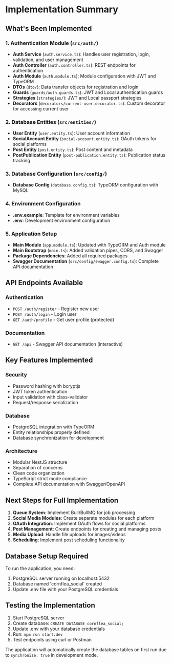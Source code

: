 # Implementation Summary

## What's Been Implemented

### 1. Authentication Module (`src/auth/`)
- **Auth Service** (`auth.service.ts`): Handles user registration, login, validation, and user management
- **Auth Controller** (`auth.controller.ts`): REST endpoints for authentication
- **Auth Module** (`auth.module.ts`): Module configuration with JWT and TypeORM
- **DTOs** (`dto/`): Data transfer objects for registration and login
- **Guards** (`guards/auth.guards.ts`): JWT and Local authentication guards
- **Strategies** (`strategies/`): JWT and Local passport strategies
- **Decorators** (`decorators/current-user.decorator.ts`): Custom decorator for accessing current user

### 2. Database Entities (`src/entities/`)
- **User Entity** (`user.entity.ts`): User account information
- **SocialAccount Entity** (`social-account.entity.ts`): OAuth tokens for social platforms
- **Post Entity** (`post.entity.ts`): Post content and metadata
- **PostPublication Entity** (`post-publication.entity.ts`): Publication status tracking

### 3. Database Configuration (`src/config/`)
- **Database Config** (`database.config.ts`): TypeORM configuration with MySQL

### 4. Environment Configuration
- **.env.example**: Template for environment variables
- **.env**: Development environment configuration

### 5. Application Setup
- **Main Module** (`app.module.ts`): Updated with TypeORM and Auth module
- **Main Bootstrap** (`main.ts`): Added validation pipes, CORS, and Swagger
- **Package Dependencies**: Added all required packages
- **Swagger Documentation** (`src/config/swagger.config.ts`): Complete API documentation

## API Endpoints Available

### Authentication
- `POST /auth/register` - Register new user
- `POST /auth/login` - Login user  
- `GET /auth/profile` - Get user profile (protected)

### Documentation
- `GET /api` - Swagger API documentation (interactive)

## Key Features Implemented

### Security
- Password hashing with bcryptjs
- JWT token authentication
- Input validation with class-validator
- Request/response serialization

### Database
- PostgreSQL integration with TypeORM
- Entity relationships properly defined
- Database synchronization for development

### Architecture
- Modular NestJS structure
- Separation of concerns
- Clean code organization
- TypeScript strict mode compliance
- Complete API documentation with Swagger/OpenAPI

## Next Steps for Full Implementation

1. **Queue System**: Implement Bull/BullMQ for job processing
2. **Social Media Modules**: Create separate modules for each platform
3. **OAuth Integration**: Implement OAuth flows for social platforms
4. **Post Management**: Create endpoints for creating and managing posts
5. **Media Upload**: Handle file uploads for images/videos
6. **Scheduling**: Implement post scheduling functionality

## Database Setup Required

To run the application, you need:
1. PostgreSQL server running on localhost:5432
2. Database named 'cornflea_social' created
3. Update .env file with your PostgreSQL credentials

## Testing the Implementation

1. Start PostgreSQL server
2. Create database: `CREATE DATABASE cornflea_social;`
3. Update .env with your database credentials
4. Run: `npm run start:dev`
5. Test endpoints using curl or Postman

The application will automatically create the database tables on first run due to `synchronize: true` in development mode.
